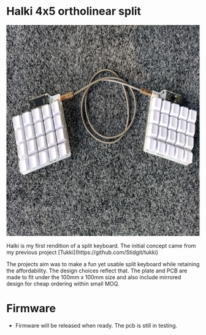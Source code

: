 # Halki 4x5 ortholinear split
<p align="center">
  <img src="https://raw.githubusercontent.com/Stidgit/halki/main/doc/assets/halki1.png" alt="4x5 split keyboard" width="700" height="550"/>
</p>
Halki is my first rendition of a split keyboard. The initial concept came from my previous project [Tukki](https://github.com/Stidgit/tukki)

The projects aim was to make a fun yet usable split keyboard while retaining the affordability. The design choices reflect that. The plate and PCB are made to fit under the 100mm x 100mm size and also include mirrored design for cheap ordering within small MOQ.

# Firmware
- Firmware will be released when ready. The pcb is still in testing.
